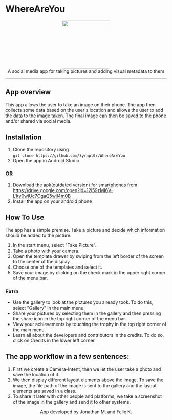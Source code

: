 # WhereAreYou
<p align="center">
  <img src="http://lh3.googleusercontent.com/gN6iBKP1b2GTXZZoCxhyXiYIAh8QJ_8xzlhEK6csyDadA4GdkEdIEy9Bc8s5jozt1g=w300" width=150 height="auto"><br>
  A social media app for taking pictures and adding visual metadata to them</p>
<hr>

## App overview
This app allows the user to take an image on their phone. The app then collects some data based on the user's location and allows the user to add the data to the image taken. The final image can then be saved to the phone and/or shared via social media.

## Installation
1. Clone the repository using<br>
`git clone https://github.com/Syrapt0r/WhereAreYou`
1. Open the app in Android Studio
### OR
1. Download the apk(outdated version) for smartphones from<br>
https://drive.google.com/open?id=12i59zMI6V-L1ty0wiUc7OgaQ5wlI4m0B
1. Install the app on your android phone

## How To Use
The app has a simple premise. Take a picture and decide which information should be added to the picture.
1. In the start menu, select "Take Picture".
1. Take a photo with your camera.
1. Open the template drawer by swiping from the left border of the screen to the center of the display.
1. Choose one of the templates and select it.
1. Save your image by clicking on the check mark in the upper right corner of the menu bar.<br>

### Extra
- Use the gallery to look at the pictures you already took. To do this, select "Gallery" in the main menu.
- Share your pictures by selecting them in the gallery and then pressing the share icon in the top right corner of the menu bar.
- View your achievements by touching the trophy in the top right corner of the main menu.
- Learn all about the developers and contributors in the credits. To do so, click on Credits in the lower left corner.

## The app workflow in a few sentences:
1. First we create a Camera-Intent, then we let the user take a photo and save the location of it.
1. We then display different layout elements above the image. To save the image, the file path of the image is sent to the gallery and the layout elements are saved in a class.
1. To share it later with other people and platforms, we take a screenshot of the image in the gallery and send it to other systems.

<p align="center">App developed by Jonathan M. and Felix K.</p>